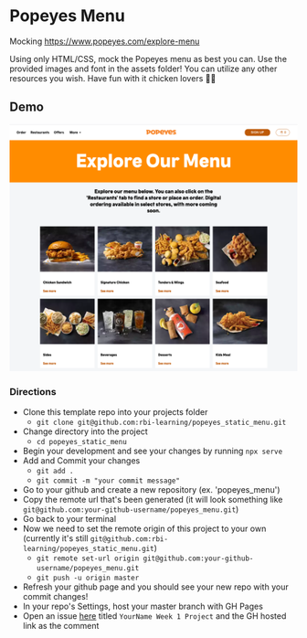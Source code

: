 # Popeyes Menu

Mocking <https://www.popeyes.com/explore-menu>

Using only HTML/CSS, mock the Popeyes menu as best you can.
Use the provided images and font in the assets folder!
You can utilize any other resources you wish. Have fun with it chicken lovers 🍗🎷

## Demo

![Demo](assets/images/solution.png)

### Directions

- Clone this template repo into your projects folder
  - `git clone git@github.com:rbi-learning/popeyes_static_menu.git`
- Change directory into the project
  - `cd popeyes_static_menu`
- Begin your development and see your changes by running `npx serve`
- Add and Commit your changes
  - `git add .`
  - `git commit -m "your commit message"`
- Go to your github and create a new repository (ex. 'popeyes_menu')
- Copy the remote url that's been generated (it will look something like `git@github.com:your-github-username/popeyes_menu.git`)
- Go back to your terminal
- Now we need to set the remote origin of this project to your own (currently it's still `git@github.com:rbi-learning/popeyes_static_menu.git`)
  - `git remote set-url origin git@github.com:your-github-username/popeyes_menu.git`
  - `git push -u origin master`
- Refresh your github page and you should see your new repo with your commit changes!
- In your repo's Settings, host your master branch with GH Pages
- Open an issue [here](https://github.com/rbi-learning/popeyes_static_menu/issues) titled `YourName Week 1 Project` and the GH hosted link as the comment
